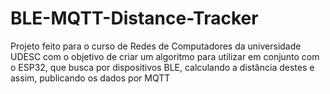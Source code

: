 # BLE-MQTT-Distance-Tracker
Projeto feito para o curso de Redes de Computadores da universidade UDESC com o objetivo de criar um algoritmo para utilizar em conjunto com o ESP32, que busca por dispositivos BLE, calculando a distância destes e assim, publicando os dados por MQTT
